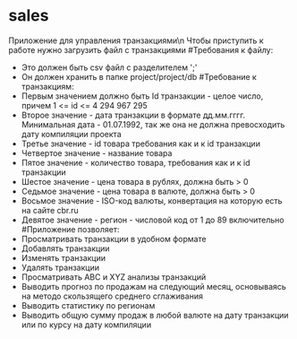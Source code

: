 # sales
Приложение для управления транзакциями\n
Чтобы приступить к работе нужно загрузить файл с транзакциями
#Требования к файлу:
  - Это должен быть csv файл с разделителем ';'
  - Он должен хранить в папке project/project/db
#Требование к транзакциям:
  - Первым значением должно быть Id транзакции - целое число, причем 1 <= id <= 4 294 967 295
  - Второе значение - дата транзакции в формате дд.мм.гггг. Минимальная дата - 01.07.1992, так же она не должна превосходить дату компиляции проекта
  - Третье значение - id товара требования как и к id транзакции
  - Четвертое значение - название товара
  - Пятое значение - количество товара, требования как и к id транзакции
  - Шестое значение - цена товара в рублях, должна быть > 0
  - Седьмое значение - цена товара в валюте, должна быть > 0
  - Восьмое значение - ISO-код валюты, конвертация на которую есть на сайте cbr.ru
  - Девятое значение - регион - числовой код от 1 до 89 включительно
#Приложение позволяет:
  - Просматривать транзакции в удобном формате
  - Добавлять транзакции
  - Изменять транзакции
  - Удалять транзакции
  - Просматривать ABC и XYZ анализы транзакций
  - Выводить прогноз по продажам на следующий месяц, основываясь на методо скользящего среднего сглаживания
  - Выводить статистику по регионам
  - Выводить общую сумму продаж в любой валюте на дату транзакции или по курсу на дату компиляции
